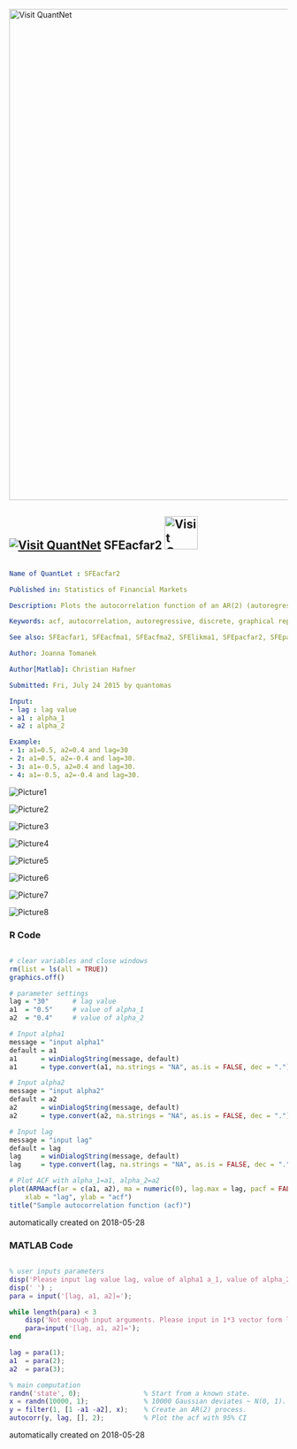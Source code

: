 [<img src="https://github.com/QuantLet/Styleguide-and-FAQ/blob/master/pictures/banner.png" width="888" alt="Visit QuantNet">](http://quantlet.de/)

## [<img src="https://github.com/QuantLet/Styleguide-and-FAQ/blob/master/pictures/qloqo.png" alt="Visit QuantNet">](http://quantlet.de/) **SFEacfar2** [<img src="https://github.com/QuantLet/Styleguide-and-FAQ/blob/master/pictures/QN2.png" width="60" alt="Visit QuantNet 2.0">](http://quantlet.de/)

```yaml

Name of QuantLet : SFEacfar2 

Published in: Statistics of Financial Markets

Description: Plots the autocorrelation function of an AR(2) (autoregressive) process.

Keywords: acf, autocorrelation, autoregressive, discrete, graphical representation, linear, plot, process, simulation, stationary, stochastic, stochastic-process, time-series

See also: SFEacfar1, SFEacfma1, SFEacfma2, SFElikma1, SFEpacfar2, SFEpacfma2, SFEplotma1

Author: Joanna Tomanek

Author[Matlab]: Christian Hafner

Submitted: Fri, July 24 2015 by quantomas

Input:
- lag : lag value
- a1 : alpha_1
- a2 : alpha_2

Example:
- 1: a1=0.5, a2=0.4 and lag=30
- 2: a1=0.5, a2=-0.4 and lag=30.
- 3: a1=-0.5, a2=0.4 and lag=30.
- 4: a1=-0.5, a2=-0.4 and lag=30.

```

![Picture1](SFEacfar2-1_m.png)

![Picture2](SFEacfar2-2_m.png)

![Picture3](SFEacfar2-3_m.png)

![Picture4](SFEacfar2-4_m.png)

![Picture5](SFEacfar21.png)

![Picture6](SFEacfar22.png)

![Picture7](SFEacfar23.png)

![Picture8](SFEacfar24.png)

### R Code
```r

# clear variables and close windows
rm(list = ls(all = TRUE))
graphics.off()

# parameter settings
lag = "30"  	# lag value
a1  = "0.5"  	# value of alpha_1
a2  = "0.4"  	# value of alpha_2

# Input alpha1
message = "input alpha1"
default = a1
a1      = winDialogString(message, default)
a1      = type.convert(a1, na.strings = "NA", as.is = FALSE, dec = ".")

# Input alpha2
message = "input alpha2"
default = a2
a2      = winDialogString(message, default)
a2      = type.convert(a2, na.strings = "NA", as.is = FALSE, dec = ".")

# Input lag
message = "input lag"
default = lag
lag     = winDialogString(message, default)
lag     = type.convert(lag, na.strings = "NA", as.is = FALSE, dec = ".")

# Plot ACF with alpha_1=a1, alpha_2=a2
plot(ARMAacf(ar = c(a1, a2), ma = numeric(0), lag.max = lag, pacf = FALSE), type = "h", 
    xlab = "lag", ylab = "acf")
title("Sample autocorrelation function (acf)") 

```

automatically created on 2018-05-28

### MATLAB Code
```matlab

% user inputs parameters
disp('Please input lag value lag, value of alpha1 a_1, value of alpha_2 a2 as: [30, 0.5 0.4]') ;
disp(' ') ;
para = input('[lag, a1, a2]=');

while length(para) < 3
    disp('Not enough input arguments. Please input in 1*3 vector form like [30, 0.5, 0.4] or [30 0.5 0.4]');
    para=input('[lag, a1, a2]=');
end

lag = para(1);
a1  = para(2);
a2  = para(3);

% main computation
randn('state', 0);                % Start from a known state.
x = randn(10000, 1);              % 10000 Gaussian deviates ~ N(0, 1).
y = filter(1, [1 -a1 -a2], x);    % Create an AR(2) process.
autocorr(y, lag, [], 2);          % Plot the acf with 95% CI
```

automatically created on 2018-05-28